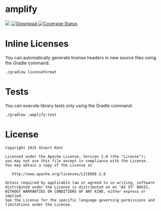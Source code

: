 # amplify

<a href="https://travis-ci.org/stkent/amplify"><img src="https://travis-ci.org/stkent/amplify.svg"></a> [ ![Download](https://api.bintray.com/packages/stkent/android-libraries/amplify/images/download.svg) ](https://bintray.com/stkent/android-libraries/amplify/_latestVersion) [![Coverage Status](https://coveralls.io/repos/stkent/amplify/badge.svg?branch=master&service=github)](https://coveralls.io/github/stkent/amplify?branch=master)

# Inline Licenses

You can automatically generate license headers in new source files using the Gradle command:

    ./gradlew licenseFormat

# Tests

You can execute library tests only using the Gradle command:

    ./gradlew :amplify:test

# License

    Copyright 2015 Stuart Kent
    
    Licensed under the Apache License, Version 2.0 (the "License");
    you may not use this file except in compliance with the License.
    You may obtain a copy of the License at
    
       http://www.apache.org/licenses/LICENSE-2.0
    
    Unless required by applicable law or agreed to in writing, software
    distributed under the License is distributed on an "AS IS" BASIS,
    WITHOUT WARRANTIES OR CONDITIONS OF ANY KIND, either express or implied.
    See the License for the specific language governing permissions and
    limitations under the License.
